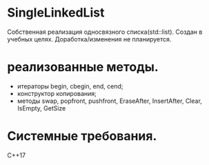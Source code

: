 # SingleLinkedList

Собственная реализация односвязного списка(std::list).
Создан в учебных целях. Доработка/изменения не планируется.

# реализованные методы.

- итераторы begin, cbegin, end, cend;
- конструктор копирования;
- методы swap, popfront, pushfront, EraseAfter, InsertAfter, Clear, IsEmpty, GetSize

# Системные требования.

С++17

